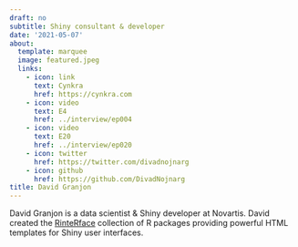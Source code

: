 ```yaml
---
draft: no
subtitle: Shiny consultant & developer
date: '2021-05-07'
about:
  template: marquee
  image: featured.jpeg
  links:
    - icon: link
      text: Cynkra
      href: https://cynkra.com
    - icon: video
      text: E4
      href: ../interview/ep004
    - icon: video
      text: E20
      href: ../interview/ep020
    - icon: twitter
      href: https://twitter.com/divadnojnarg
    - icon: github
      href: https://github.com/DivadNojnarg
title: David Granjon
---
```


David Granjon is a data scientist & Shiny developer at Novartis. David created the [RinteRface](https://rinterface.com) collection of R packages providing powerful HTML templates for Shiny user interfaces.
